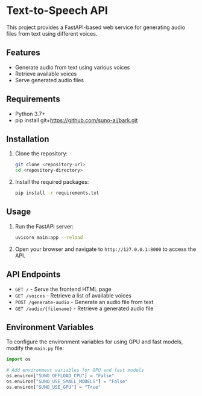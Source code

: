 # Text-to-Speech API

This project provides a FastAPI-based web service for generating audio files from text using different voices.

## Features

- Generate audio from text using various voices
- Retrieve available voices
- Serve generated audio files

## Requirements

- Python 3.7+
- pip install git+https://github.com/suno-ai/bark.git

## Installation

1. Clone the repository:

    ```sh
    git clone <repository-url>
    cd <repository-directory>
    ```

2. Install the required packages:

    ```sh
    pip install -r requirements.txt
    ```

## Usage

1. Run the FastAPI server:

    ```sh
    uvicorn main:app --reload
    ```

2. Open your browser and navigate to `http://127.0.0.1:8000` to access the API.

## API Endpoints

- `GET /` - Serve the frontend HTML page
- `GET /voices` - Retrieve a list of available voices
- `POST /generate-audio` - Generate an audio file from text
- `GET /audio/{filename}` - Retrieve a generated audio file

## Environment Variables

To configure the environment variables for using GPU and fast models, modify the `main.py` file:

```python
import os

# Add environment variables for GPU and fast models
os.environ["SUNO_OFFLOAD_CPU"] = "False"
os.environ["SUNO_USE_SMALL_MODELS"] = "False"
os.environ["SUNO_USE_GPU"] = "True"




